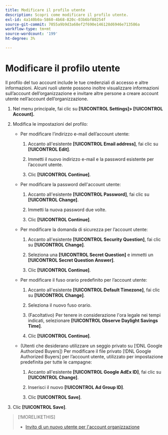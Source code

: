 ```yaml
---
title: Modificare il profilo utente
description: Scopri come modificare il profilo utente.
exl-id: 4a140b0a-5860-4b68-820c-03b6bf80254f
source-git-commit: 7055a9b9d3a68ef2f690e146128d6946e713586a
workflow-type: tm+mt
source-wordcount: '199'
ht-degree: 3%

---
```


# Modificare il profilo utente

Il profilo del tuo account include le tue credenziali di accesso e altre informazioni. Alcuni ruoli utente possono inoltre visualizzare informazioni sull’account dell’organizzazione e invitare altre persone a creare account utente nell’account dell’organizzazione.

1. Nel menu principale, fai clic su **[!UICONTROL Settings]> [!UICONTROL Account].**

1. Modifica le impostazioni del profilo:

   * Per modificare l’indirizzo e-mail dell’account utente:

      1. Accanto all&#39;esistente **[!UICONTROL Email address]**, fai clic su **[!UICONTROL Edit]**.

      1. Immetti il nuovo indirizzo e-mail e la password esistente per l’account utente.

      1. Clic **[!UICONTROL Continue]**.
   * Per modificare la password dell&#39;account utente:

      1. Accanto all&#39;esistente **[!UICONTROL Password]**, fai clic su **[!UICONTROL Change]**.

      1. Immetti la nuova password due volte.

      1. Clic **[!UICONTROL Continue]**.
   * Per modificare la domanda di sicurezza per l’account utente:

      1. Accanto all&#39;esistente **[!UICONTROL Security Question]**, fai clic su **[!UICONTROL Change]**.

      1. Seleziona una **[!UICONTROL Secret Question]** e immetti un **[!UICONTROL Secret Question Answer]**.

      1. Clic **[!UICONTROL Continue]**.
   * Per modificare il fuso orario predefinito per l’account utente:

      1. Accanto all&#39;esistente **[!UICONTROL Default Timezone]**, fai clic su **[!UICONTROL Change]**.

      1. Seleziona il nuovo fuso orario.

      1. (Facoltativo) Per tenere in considerazione l&#39;ora legale nei tempi indicati, selezionare **[!UICONTROL Observe Daylight Savings Time]**.

      1. Clic **[!UICONTROL Continue]**.
   * (Utenti che desiderano utilizzare un seggio privato su [!DNL Google Authorized Buyers]) Per modificare il file privato [!DNL Google Authorized Buyers] per l’account utente, utilizzato per impostazione predefinita per tutte le campagne:

      1. Accanto all&#39;esistente **[!UICONTROL Google AdEx ID]**, fai clic su **[!UICONTROL Change]**.

      1. Inserisci il nuovo **[!UICONTROL Ad Group ID]**.

      1. Clic **[!UICONTROL Save]**.





1. Clic **[!UICONTROL Save]**.

>[!MORELIKETHIS]
>
>* [Invito di un nuovo utente per l&#39;account organizzazione](user-invite.md)


<!-- >* [User Profile and Organization Account Settings](user-and-account-settings.md) -->
